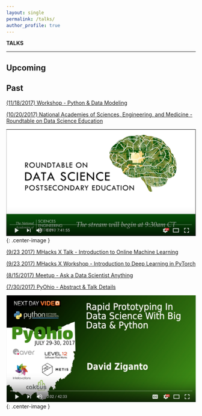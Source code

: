 ```yaml
---
layout: single
permalink: /talks/
author_profile: true
---
```


**TALKS**

---

## Upcoming


## Past
[(11/18/2017) Workshop - Python & Data Modeling](https://www.meetup.com/Metis-Chicago-Data-Science/events/244672898/)  

[(10/20/2017) National Academies of Sciences, Engineering, and Medicine - Roundtable on Data Science Education](http://sites.nationalacademies.org/DEPS/BMSA/DEPS_178020)

[![NAS Vid](/assets/images/NAS.png?raw=true)](https://www.youtube.com/watch?v=Y--KerX_D4w "Roundtable on Postsecondary Data Science Education"){: .center-image }

[(9/23 2017) MHacks X Talk - Introduction to Online Machine Learning](https://mhacks.org/)

[(9/23 2017) MHacks X Workshop - Introduction to Deep Learning in PyTorch](https://mhacks.org/)

[(8/15/2017) Meetup - Ask a Data Scientist Anything](https://livestream.com/accounts/23925505/events/7615768)  

[(7/30/2017) PyOhio - Abstract & Talk Details](https://www.pyohio.org/schedule/presentation/295/)  

[![PyOH Vid](/assets/images/PyOH.png?raw=true)](https://youtu.be/PFGUOfPEtJM "Rapid Prototyping In Data Science With Big Data & Python"){: .center-image }
